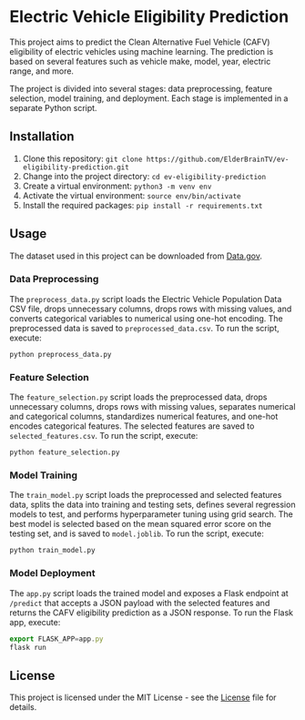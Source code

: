 # Electric Vehicle Eligibility Prediction

This project aims to predict the Clean Alternative Fuel Vehicle (CAFV) eligibility of electric vehicles using machine learning. The prediction is based on several features such as vehicle make, model, year, electric range, and more.

The project is divided into several stages: data preprocessing, feature selection, model training, and deployment. Each stage is implemented in a separate Python script.

## Installation

1. Clone this repository: `git clone https://github.com/ElderBrainTV/ev-eligibility-prediction.git`
2. Change into the project directory: `cd ev-eligibility-prediction`
3. Create a virtual environment: `python3 -m venv env`
4. Activate the virtual environment: `source env/bin/activate`
5. Install the required packages: `pip install -r requirements.txt`

## Usage

The dataset used in this project can be downloaded from [Data.gov](https://catalog.data.gov/dataset/electric-vehicle-population-data).

### Data Preprocessing

The `preprocess_data.py` script loads the Electric Vehicle Population Data CSV file, drops unnecessary columns, drops rows with missing values, and converts categorical variables to numerical using one-hot encoding. The preprocessed data is saved to `preprocessed_data.csv`. To run the script, execute:

`python preprocess_data.py`

### Feature Selection

The `feature_selection.py` script loads the preprocessed data, drops unnecessary columns, drops rows with missing values, separates numerical and categorical columns, standardizes numerical features, and one-hot encodes categorical features. The selected features are saved to `selected_features.csv`. To run the script, execute:

`python feature_selection.py`

### Model Training

The `train_model.py` script loads the preprocessed and selected features data, splits the data into training and testing sets, defines several regression models to test, and performs hyperparameter tuning using grid search. The best model is selected based on the mean squared error score on the testing set, and is saved to `model.joblib`. To run the script, execute:

`python train_model.py`

### Model Deployment

The `app.py` script loads the trained model and exposes a Flask endpoint at `/predict` that accepts a JSON payload with the selected features and returns the CAFV eligibility prediction as a JSON response. To run the Flask app, execute:

```javascript
export FLASK_APP=app.py
flask run
```
## License

This project is licensed under the MIT License - see the [License](/LICENSE) file for details.
